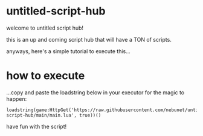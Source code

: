 # untitled-script-hub

welcome to untitled script hub!

this is an up and coming script hub that will have a TON of scripts.

anyways, here's a simple tutorial to execute this...

# how to execute

...copy and paste the loadstring below in your executor for the magic to happen:

```
loadstring(game:HttpGet('https://raw.githubusercontent.com/nebunet/untitled-script-hub/main/main.lua', true))()
```

have fun with the script!
